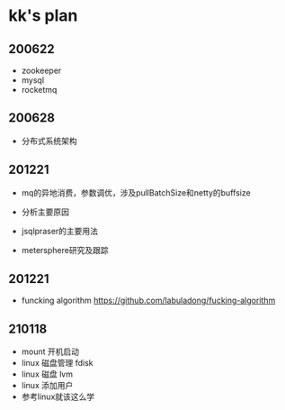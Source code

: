 # kk's plan

## 200622

* zookeeper
* mysql
* rocketmq

## 200628

* 分布式系统架构

## 201221

* mq的异地消费，参数调优，涉及pullBatchSize和netty的buffsize
* 分析主要原因

* jsqlpraser的主要用法

* metersphere研究及跟踪

## 201221

* funcking algorithm <https://github.com/labuladong/fucking-algorithm>


## 210118

* mount 开机启动
* linux 磁盘管理 fdisk
* linux 磁盘 lvm  
* linux 添加用户
* 参考linux就该这么学
